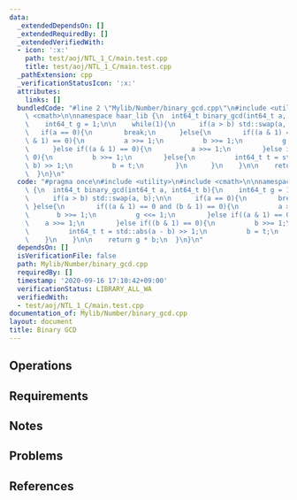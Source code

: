 ```yaml
---
data:
  _extendedDependsOn: []
  _extendedRequiredBy: []
  _extendedVerifiedWith:
  - icon: ':x:'
    path: test/aoj/NTL_1_C/main.test.cpp
    title: test/aoj/NTL_1_C/main.test.cpp
  _pathExtension: cpp
  _verificationStatusIcon: ':x:'
  attributes:
    links: []
  bundledCode: "#line 2 \"Mylib/Number/binary_gcd.cpp\"\n#include <utility>\n#include\
    \ <cmath>\n\nnamespace haar_lib {\n  int64_t binary_gcd(int64_t a, int64_t b){\n\
    \    int64_t g = 1;\n\n    while(1){\n      if(a > b) std::swap(a, b);\n\n   \
    \   if(a == 0){\n        break;\n      }else{\n        if((a & 1) == 0 and (b\
    \ & 1) == 0){\n          a >>= 1;\n          b >>= 1;\n          g <<= 1;\n  \
    \      }else if((a & 1) == 0){\n          a >>= 1;\n        }else if((b & 1) ==\
    \ 0){\n          b >>= 1;\n        }else{\n          int64_t t = std::abs(a -\
    \ b) >> 1;\n          b = t;\n        }\n      }\n    }\n\n    return g * b;\n\
    \  }\n}\n"
  code: "#pragma once\n#include <utility>\n#include <cmath>\n\nnamespace haar_lib\
    \ {\n  int64_t binary_gcd(int64_t a, int64_t b){\n    int64_t g = 1;\n\n    while(1){\n\
    \      if(a > b) std::swap(a, b);\n\n      if(a == 0){\n        break;\n     \
    \ }else{\n        if((a & 1) == 0 and (b & 1) == 0){\n          a >>= 1;\n   \
    \       b >>= 1;\n          g <<= 1;\n        }else if((a & 1) == 0){\n      \
    \    a >>= 1;\n        }else if((b & 1) == 0){\n          b >>= 1;\n        }else{\n\
    \          int64_t t = std::abs(a - b) >> 1;\n          b = t;\n        }\n  \
    \    }\n    }\n\n    return g * b;\n  }\n}\n"
  dependsOn: []
  isVerificationFile: false
  path: Mylib/Number/binary_gcd.cpp
  requiredBy: []
  timestamp: '2020-09-16 17:10:42+09:00'
  verificationStatus: LIBRARY_ALL_WA
  verifiedWith:
  - test/aoj/NTL_1_C/main.test.cpp
documentation_of: Mylib/Number/binary_gcd.cpp
layout: document
title: Binary GCD
---
```


## Operations

## Requirements

## Notes

## Problems

## References
